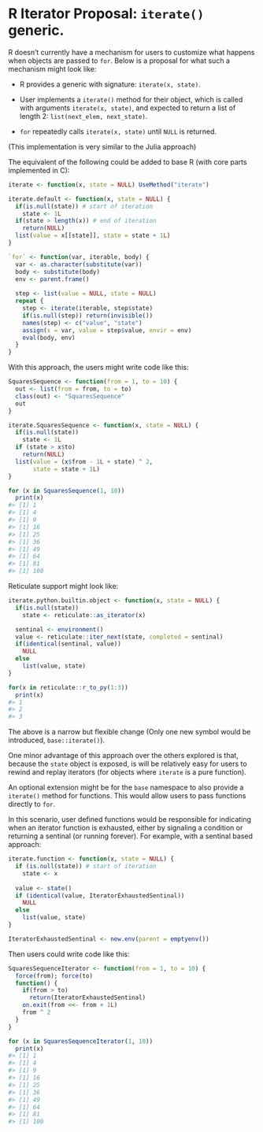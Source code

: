 
<!-- README.md is generated from README.Rmd. Please edit that file -->

# R Iterator Proposal: `iterate()` generic.

R doesn’t currently have a mechanism for users to customize what happens
when objects are passed to `for`. Below is a proposal for what such a
mechanism might look like:

-   R provides a generic with signature: `iterate(x, state)`.

-   User implements a `iterate()` method for their object, which is
    called with arguments `iterate(x, state)`, and expected to return a
    list of length 2: `list(next_elem, next_state)`.

-   `for` repeatedly calls `iterate(x, state)` until `NULL` is returned.

(This implementation is very similar to the Julia approach)

The equivalent of the following could be added to base R (with core
parts implemented in C):

``` r
iterate <- function(x, state = NULL) UseMethod("iterate")

iterate.default <- function(x, state = NULL) {
  if(is.null(state)) # start of iteration
    state <- 1L
  if(state > length(x)) # end of iteration
    return(NULL) 
  list(value = x[[state]], state = state + 1L)
}

`for` <- function(var, iterable, body) {
  var <- as.character(substitute(var))
  body <- substitute(body)
  env <- parent.frame()
  
  step <- list(value = NULL, state = NULL)
  repeat {
    step <- iterate(iterable, step$state)
    if(is.null(step)) return(invisible())
    names(step) <- c("value", "state")
    assign(x = var, value = step$value, envir = env)
    eval(body, env)
  }
}
```

With this approach, the users might write code like this:

``` r
SquaresSequence <- function(from = 1, to = 10) {
  out <- list(from = from, to = to)
  class(out) <- "SquaresSequence"
  out
}

iterate.SquaresSequence <- function(x, state = NULL) {
  if(is.null(state))
    state <- 1L
  if (state > x$to)
    return(NULL)
  list(value = (x$from - 1L + state) ^ 2, 
       state = state + 1L)
}

for (x in SquaresSequence(1, 10))
  print(x)
#> [1] 1
#> [1] 4
#> [1] 9
#> [1] 16
#> [1] 25
#> [1] 36
#> [1] 49
#> [1] 64
#> [1] 81
#> [1] 100
```

Reticulate support might look like:

``` r
iterate.python.builtin.object <- function(x, state = NULL) {
  if(is.null(state))
    state <- reticulate::as_iterator(x)

  sentinal <- environment()
  value <- reticulate::iter_next(state, completed = sentinal)
  if(identical(sentinal, value))
    NULL
  else
    list(value, state)
}

for(x in reticulate::r_to_py(1:3))
  print(x)
#> 1
#> 2
#> 3
```

The above is a narrow but flexible change (Only one new symbol would be
introduced, `base::iterate()`).

One minor advantage of this approach over the others explored is that,
because the `state` object is exposed, is will be relatively easy for
users to rewind and replay iterators (for objects where `iterate` is a
pure function).

An optional extension might be for the `base` namespace to also provide
a `iterate()` method for functions. This would allow users to pass
functions directly to `for`.

In this scenario, user defined functions would be responsible for
indicating when an iterator function is exhausted, either by signaling a
condition or returning a sentinal (or running forever). For example,
with a sentinal based approach:

``` r
iterate.function <- function(x, state = NULL) {
  if (is.null(state)) # start of iteration
    state <- x
  
  value <- state()
  if (identical(value, IteratorExhaustedSentinal))
    NULL
  else
    list(value, state)
}

IteratorExhaustedSentinal <- new.env(parent = emptyenv())
```

Then users could write code like this:

``` r
SquaresSequenceIterator <- function(from = 1, to = 10) {
  force(from); force(to)
  function() {
    if(from > to)
      return(IteratorExhaustedSentinal)
    on.exit(from <<- from + 1L)
    from ^ 2
  }
}

for (x in SquaresSequenceIterator(1, 10))
  print(x)
#> [1] 1
#> [1] 4
#> [1] 9
#> [1] 16
#> [1] 25
#> [1] 36
#> [1] 49
#> [1] 64
#> [1] 81
#> [1] 100
```
